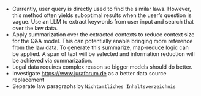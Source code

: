 - Currently, user query is directly used to find the similar laws. However, this method often yields suboptimal 
results when the user’s question is vague. Use an LLM to extract keywords from user input and search that over the law data. 
- Apply summarization over the extracted contexts to reduce context size for the Q&A model. This can potentially enable
bringing more reference from the law data. To generate this summarize, map-reduce logic can be applied. A span of text
will be selected and information reduction will be achieved via summarization. 
- Legal data requires complex reason so bigger models should do better.
- Investigate https://www.juraforum.de as a better data source replacement
- Separate law paragraphs by `Nichtamtliches Inhaltsverzeichnis`
